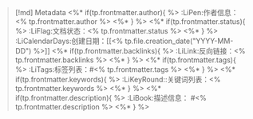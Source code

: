 > [!md] Metadata
> <%* if(tp.frontmatter.author){ %>
> :LiPen:作者信息：<% tp.frontmatter.author %>
> <%* } %>
> <%* if(tp.frontmatter.status){ %>
> :LiFlag:文档状态：<% tp.frontmatter.status %>
> <%* } %>
> :LiCalendarDays:创建日期：[[<% tp.file.creation_date("YYYY-MM-DD") %>]]
> <%* if(tp.frontmatter.backlinks){ %>
> :LiLink:反向链接：<% tp.frontmatter.backlinks %>
> <%* } %>
> <%* if(tp.frontmatter.tags){ %>
> :LiTags:标签列表：#<% tp.frontmatter.tags %>
> <%* } %>
> <%* if(tp.frontmatter.keywords){ %>
> :LiKeyRound::关键词列表：<% tp.frontmatter.keywords %>
> <%* } %>
> <%* if(tp.frontmatter.description){ %>
> :LiBook:描述信息： #<% tp.frontmatter.description %>
> <%* } %>

